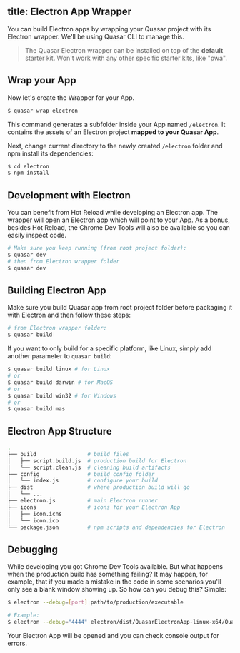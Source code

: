 title: Electron App Wrapper
---
You can build Electron apps by wrapping your Quasar project with its Electron wrapper. We'll be using Quasar CLI to manage this.

> The Quasar Electron wrapper can be installed on top of the **default** starter kit. Won't work with any other specific starter kits, like "pwa".

## Wrap your App
Now let's create the Wrapper for your App.
``` bash
$ quasar wrap electron
```

This command generates a subfolder inside your App named `/electron`. It contains the assets of an Electron project **mapped to your Quasar App**.

Next, change current directory to the newly created `/electron` folder and npm install its dependencies:

``` bash
$ cd electron
$ npm install
```

## Development with Electron
You can benefit from Hot Reload while developing an Electron app. The wrapper will open an Electron app which will point to your App. As a bonus, besides Hot Reload, the Chrome Dev Tools will also be available so you can easily inspect code.

``` bash
# Make sure you keep running (from root project folder):
$ quasar dev
# then from Electron wrapper folder
$ quasar dev
```

## Building Electron App
Make sure you build Quasar app from root project folder before packaging it with Electron and then follow these steps:

``` bash
# from Electron wrapper folder:
$ quasar build
```

If you want to only build for a specific platform, like Linux, simply add another parameter to `quasar build`:
``` bash
$ quasar build linux # for Linux
# or
$ quasar build darwin # for MacOS
# or
$ quasar build win32 # for Windows
# or
$ quasar build mas
```

## Electron App Structure

``` bash
.
├── build                # build files
│   ├── script.build.js  # production build for Electron
│   └── script.clean.js  # cleaning build artifacts
├── config               # build config folder
│   └── index.js         # configure your build
├── dist                 # where production build will go
│   └── ...
├── electron.js          # main Electron runner
├── icons                # icons for your Electron App
│   ├── icon.icns
│   └── icon.ico
└── package.json         # npm scripts and dependencies for Electron
```

## Debugging
While developing you got Chrome Dev Tools available. But what happens when the production build has something failing? It may happen, for example, that if you made a mistake in the code in some scenarios you'll only see a blank window showing up. So how can you debug this? Simple:

``` bash
$ electron --debug=[port] path/to/production/executable

# Example:
$ electron --debug="4444" electron/dist/QuasarElectronApp-linux-x64/QuasarElectronApp
```

Your Electron App will be opened and you can check console output for errors.
